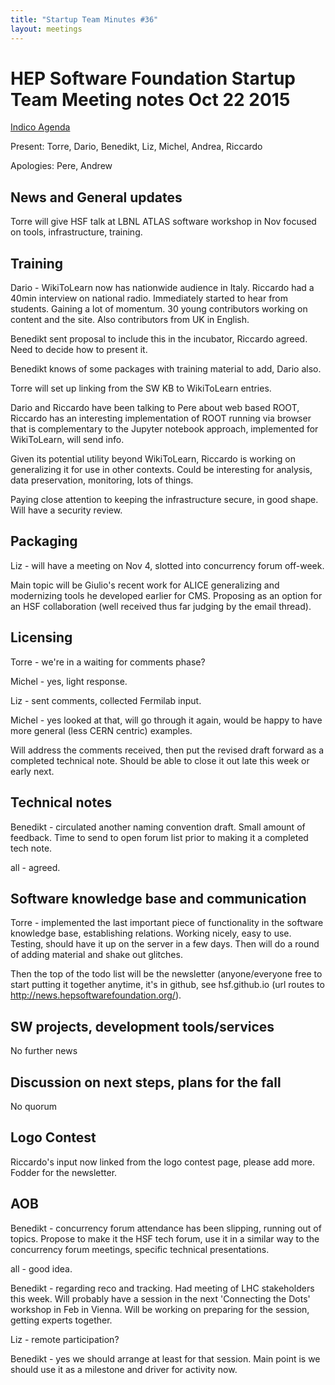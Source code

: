 ```yaml
---
title: "Startup Team Minutes #36"
layout: meetings
---
```


# HEP Software Foundation Startup Team Meeting notes Oct 22 2015

[Indico Agenda](https://indico.cern.ch/event/456899/)

Present: Torre, Dario, Benedikt, Liz, Michel, Andrea, Riccardo

Apologies: Pere, Andrew

## News and General updates

Torre will give HSF talk at LBNL ATLAS software workshop in Nov focused on
tools, infrastructure, training.

## Training

Dario - WikiToLearn now has nationwide audience in Italy. Riccardo had a 40min
interview on national radio. Immediately started to hear from students. Gaining
a lot of momentum. 30 young contributors working on content and the site. Also
contributors from UK in English.

Benedikt sent proposal to include this in the incubator, Riccardo agreed. Need
to decide how to present it.

Benedikt knows of some packages with training material to add, Dario also.

Torre will set up linking from the SW KB to WikiToLearn entries.

Dario and Riccardo have been talking to Pere about web based ROOT, Riccardo has
an interesting implementation of ROOT running via browser that is complementary
to the Jupyter notebook approach, implemented for WikiToLearn, will send info.

Given its potential utility beyond WikiToLearn, Riccardo is working on
generalizing it for use in other contexts. Could be interesting for analysis,
data preservation, monitoring, lots of things.

Paying close attention to keeping the infrastructure secure, in good shape. Will
have a security review.

## Packaging

Liz - will have a meeting on Nov 4, slotted into concurrency forum off-week.

Main topic will be Giulio's recent work for ALICE generalizing and modernizing
tools he developed earlier for CMS. Proposing as an option for an HSF
collaboration (well received thus far judging by the email thread).

## Licensing

Torre - we're in a waiting for comments phase?

Michel - yes, light response.

Liz - sent comments, collected Fermilab input.

Michel - yes looked at that, will go through it again, would be happy to have
more general (less CERN centric) examples.

Will address the comments received, then put the revised draft forward as a
completed technical note. Should be able to close it out late this week or early
next.

## Technical notes

Benedikt - circulated another naming convention draft. Small amount of feedback.
Time to send to open forum list prior to making it a completed tech note.

all - agreed.

## Software knowledge base and communication

Torre - implemented the last important piece of functionality in the software
knowledge base, establishing relations. Working nicely, easy to use. Testing,
should have it up on the server in a few days. Then will do a round of adding
material and shake out glitches.

Then the top of the todo list will be the newsletter (anyone/everyone free to
start putting it together anytime, it's in github, see hsf.github.io (url routes
to http://news.hepsoftwarefoundation.org/).

## SW projects, development tools/services

No further news

## Discussion on next steps, plans for the fall

No quorum

## Logo Contest

Riccardo's input now linked from the logo contest page, please add more. Fodder
for the newsletter.

## AOB

Benedikt - concurrency forum attendance has been slipping, running out of
topics. Propose to make it the HSF tech forum, use it in a similar way to the
concurrency forum meetings, specific technical presentations.

all - good idea.

Benedikt - regarding reco and tracking. Had meeting of LHC stakeholders this
week. Will probably have a session in the next 'Connecting the Dots' workshop in
Feb in Vienna. Will be working on preparing for the session, getting experts
together.

Liz - remote participation?

Benedikt - yes we should arrange at least for that session. Main point is we
should use it as a milestone and driver for activity now.
